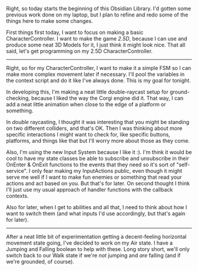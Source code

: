 Right, so today starts the beginning of this Obsidian Library. I'd gotten some previous work done on my laptop, but I plan to refine and redo some of the things here to make some changes.

First things first today, I want to focus on making a basic CharacterController. I want to make the game *2.5D*, because I can use and produce some neat 3D Models for it, I just think it might look nice. That all said, let's get programming on my 2.5D CharacterController.

---

Right, so for my CharacterController, I want to make it a simple FSM so I can make more complex movement later if necessary. I'll pool the variables in the context script and do it like I've always done. This is my goal for tonight.

In developing this, I'm making a neat little double-raycast setup for ground-checking, because I liked the way the Corgi engine did it. That way, I can add a neat little animation when close to the edge of a platform or something.

In *double* raycasting, I thought it was interesting that you might be standing on two different colliders, and that's OK. Then I was thinking about more specific interactions I might want to check for, like specific buttons, platforms, and things like that but I'll worry more about those as they come.

Also, I'm using the new Input System because I like it :). I'm think it would be cool to have my state classes be able to subscribe and unsubscribe in their OnEnter & OnExit functions to the events that they need so it's sort of "self-service". I only fear making my InputActions public, even though it might serve me well if I want to make fun enemies or something that read your actions and act based on you. But that's for later.
On second thought I think I'll just use my usual approach of handler functions with the callback contexts.

Also for later, when I get to abilities and all that, I need to think about how I want to switch them (and what inputs I'd use accordingly, but that's again for later).

---

After a neat little bit of experimentation getting a decent-feeling horizontal movement state going, I've decided to work on my Air state. I have a  Jumping and Falling boolean to help with these. Long story short, we'll only switch back to our Walk state if we're *not* jumping and *are* falling (and if we're grounded, of course).
